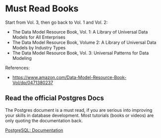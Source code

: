# Must Read Books

Start from Vol. 3, then go back to Vol. 1 and Vol. 2:

- The Data Model Resource Book, Vol. 1: A Library of Universal Data Models for All Enterprises
- The Data Model Resource Book, Volume 2: A Library of Universal Data Models by Industry Types
- The Data Model Resource Book, Vol. 3: Universal Patterns for Data Modeling

References:

- https://www.amazon.com/Data-Model-Resource-Book-Vol/dp/0471380237



## Read the official Postgres Docs

The Postgres document is a must read, if you are serious into improving your skills in database development. Most tutorials (books or videos) are only quoting the documentation back.



[PostgreSQL: Documentation](https://www.postgresql.org/docs/)
